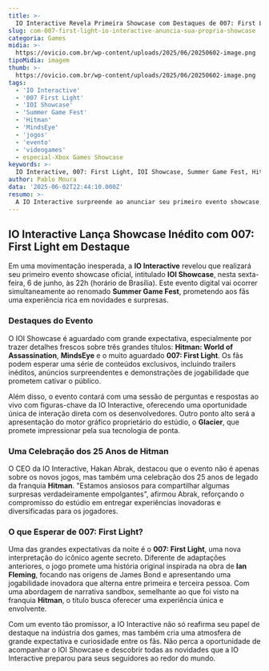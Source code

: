 ```yaml
---
title: >-
  IO Interactive Revela Primeira Showcase com Destaques de 007: First Light
slug: com-007-first-light-io-interactive-anuncia-sua-propria-showcase
categoria: Games
midia: >-
  https://ovicio.com.br/wp-content/uploads/2025/06/20250602-image.png
tipoMidia: imagem
thumb: >-
  https://ovicio.com.br/wp-content/uploads/2025/06/20250602-image.png
tags:
  - 'IO Interactive'
  - '007 First Light'
  - 'IOI Showcase'
  - 'Summer Game Fest'
  - 'Hitman'
  - 'MindsEye'
  - 'jogos'
  - 'evento'
  - 'videogames'
  - especial-Xbox Games Showcase
keywords: >-
  IO Interactive, 007: First Light, IOI Showcase, Summer Game Fest, Hitman, MindsEye, jogos, evento, videogames
author: Pablo Moura
data: '2025-06-02T22:44:10.000Z'
resumo: >-
  A IO Interactive surpreende ao anunciar seu primeiro evento showcase, prometendo novidades sobre Hitman e o aguardado 007: First Light. O evento, parte do Summer Game Fest, trará trailers, gameplay e surpresas.
---
```


## IO Interactive Lança Showcase Inédito com 007: First Light em Destaque

Em uma movimentação inesperada, a **IO Interactive** revelou que realizará seu primeiro evento showcase oficial, intitulado **IOI Showcase**, nesta sexta-feira, 6 de junho, às 22h (horário de Brasília). Este evento digital vai ocorrer simultaneamente ao renomado **Summer Game Fest**, prometendo aos fãs uma experiência rica em novidades e surpresas.

### Destaques do Evento

O IOI Showcase é aguardado com grande expectativa, especialmente por trazer detalhes frescos sobre três grandes títulos: **Hitman: World of Assassination**, **MindsEye** e o muito aguardado **007: First Light**. Os fãs podem esperar uma série de conteúdos exclusivos, incluindo trailers inéditos, anúncios surpreendentes e demonstrações de jogabilidade que prometem cativar o público.

Além disso, o evento contará com uma sessão de perguntas e respostas ao vivo com figuras-chave da IO Interactive, oferecendo uma oportunidade única de interação direta com os desenvolvedores. Outro ponto alto será a apresentação do motor gráfico proprietário do estúdio, o **Glacier**, que promete impressionar pela sua tecnologia de ponta.

### Uma Celebração dos 25 Anos de Hitman

O CEO da IO Interactive, Hakan Abrak, destacou que o evento não é apenas sobre os novos jogos, mas também uma celebração dos 25 anos de legado da franquia **Hitman**. "Estamos ansiosos para compartilhar algumas surpresas verdadeiramente empolgantes", afirmou Abrak, reforçando o compromisso do estúdio em entregar experiências inovadoras e diversificadas para os jogadores.

### O que Esperar de 007: First Light?

Uma das grandes expectativas da noite é o **007: First Light**, uma nova interpretação do icônico agente secreto. Diferente de adaptações anteriores, o jogo promete uma história original inspirada na obra de **Ian Fleming**, focando nas origens de James Bond e apresentando uma jogabilidade inovadora que alterna entre primeira e terceira pessoa. Com uma abordagem de narrativa sandbox, semelhante ao que foi visto na franquia **Hitman**, o título busca oferecer uma experiência única e envolvente.

Com um evento tão promissor, a IO Interactive não só reafirma seu papel de destaque na indústria dos games, mas também cria uma atmosfera de grande expectativa e curiosidade entre os fãs. Não perca a oportunidade de acompanhar o IOI Showcase e descobrir todas as novidades que a IO Interactive preparou para seus seguidores ao redor do mundo.